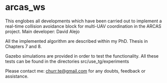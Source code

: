 # arcas_ws
This englobes all developments which have been carried out to implement a real-time collision avoidance 
block for multi-UAV coordination in the ARCAS project. Main developer: David Alejo

All the implemented algorithm are described within my PhD. Thesis in Chapters 7 and 8.

Gazebo simulations are provided in order to test the functionality. 
All these tests can be found in the directories src/use_tg/experiments

Please contact me: churr.te@gmail.com for any doubts, feedback or assistance.
